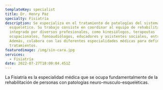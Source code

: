 ```yaml
---
templateKey: specialist
title: Dr. Henry Paz
specialty: Fisiatría
description: Se especializa en el tratamiento de patologías del sistema músculo
  esquelético. Su trabajo consiste en coordinar al equipo de rehabilitación
  integrado por diversos profesionales, como kinesiólogos, terapeutas
  ocupacionales, fonoaudiólogos, educadores y asistentes sociales, entre otros.
  Además, colabora con las diferentes especialidades médicas para definir los
  tratamientos.
featuredimage: /img/sin-cara.jpg
services:
  - Fisiatría
date: 2022-07-27T18:00:04.451Z
---
```


<!--StartFragment-->

La Fisiatría es la especialidad médica que se ocupa fundamentalmente de la rehabilitación de personas con patologías neuro-musculo-esqueléticas.

<!--EndFragment-->
